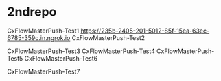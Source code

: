 # 2ndrepo
CxFlowMasterPush-Test1
https://235b-2405-201-5012-85f-15ea-63ec-6785-359c.in.ngrok.io
CxFlowMasterPush-Test2

CxFlowMasterPush-Test3
CxFlowMasterPush-Test4
CxFlowMasterPush-Test5
CxFlowMasterPush-Test6

CxFlowMasterPush-Test7
